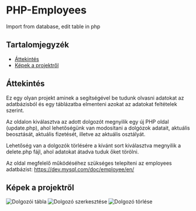 # PHP-Employees
Import from database, edit table in php

## Tartalomjegyzék

- [Áttekintés](#attekintes)
- [Képek a projektről](#kepek)

## Áttekintés

Ez egy olyan projekt aminek a segítségével be tudunk olvasni adatokat az adatbázisból és egy táblázatba elmenteni azokat az adatokat feltételek szerint.

Az oldalon kiválasztva az adott dolgozót megnyilik egy új PHP oldal (update.php), ahol lehetőségünk van modosítani a dolgózok adatait, aktuális beosztását, aktuális fizetését, illetve az aktuális osztályát.

Lehetőség van a dolgozók törlésére a kívánt sort kiválasztva megnyilik a delete.php fájl, ahol adatokat átadva tuduk őket törölni.

Az oldal megfelelő működéséhez szükséges telepíteni az employees adatbázist: https://dev.mysql.com/doc/employee/en/

## Képek a projektről
![Dolgozói tábla](https://i.imgur.com/fV2N31p.png)
![Dolgozó szerkesztése](https://i.imgur.com/lgFhdum.png)
![Dolgozó törlése](https://i.imgur.com/syWC5y8.png)
